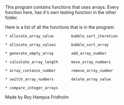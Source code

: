 
This  program  contains  functions  that  uses  arrays.  Every  
function here, has it's own  testing  function  in  the  other  
folder.

Here is a list of all the functions that is  in  the  program:

```
* allocate_array_value        bubble_sort_iteration

* allocate_array_values       bubble_sort_array

* generate_empty_array        add_array_number

* calculate_array_length      move_array_numbers

* array_contains_number       remove_array_number

* switch_array_numbers        delete_array_value

* compare_integer_arrays

```

Made by Roy Hampus Fridholm
